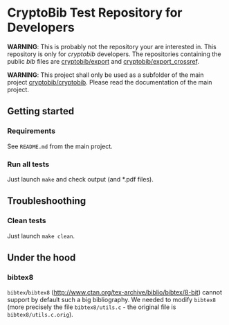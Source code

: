 # CryptoBib Test Repository for Developers

**WARNING**: This is probably not the repository your are interested in. This repository is only for *cryptobib* developers. The repositories containing the public *bib* files are [cryptobib/export](https://github.com/cryptobib/export) and  [cryptobib/export_crossref](https://github.com/cryptobib/export_crossref).

**WARNING**: This project shall only be used as a subfolder of the main project [cryptobib/cryptobib](https://github.com/cryptobib/cryptobib). Please read the documentation of the main project.

## Getting started

### Requirements

See `README.md` from the main project.

### Run all tests

Just launch `make` and check output (and *.pdf files).

## Troubleshoothing

### Clean tests

Just launch `make clean`.

## Under the hood

### bibtex8

`bibtex`/`bibtex8` (<http://www.ctan.org/tex-archive/biblio/bibtex/8-bit>) cannot support by default such a big bibliography.
We needed to modify `bibtex8` (more precisely the file `bibtex8/utils.c` - the original file is `bibtex8/utils.c.orig`).
